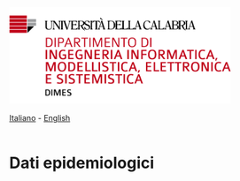 <img src="https://github.com/fbranda/dati-epidemiologici/blob/main/assets/img/logo.jpg" alt="DIMES" data-canonical-src="https://github.com/fbranda/dati-epidemiologici/blob/main/assets/img/logo.jpg" width="400"/>

[Italiano](README.md) - [English](README_EN.md)<br><br>

# Dati epidemiologici
